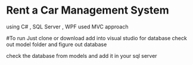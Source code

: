# Rent a Car Management System
using C# , SQL Server , WPF 
used MVC approach

#To run 
Just clone or download add into visual studio 
for database check out model folder and figure out database 

check the database from models and add it in your sql server

